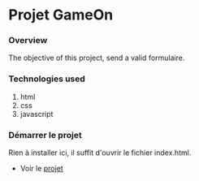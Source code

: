 # Projet GameOn

### Overview

The objective of this project, send a valid formulaire.


### Technologies used

1. html
2. css
3. javascript


### Démarrer le projet

Rien à installer ici, il suffit d'ouvrir le fichier index.html.

- Voir le [projet](https://othmanboutab.github.io/game-on)
